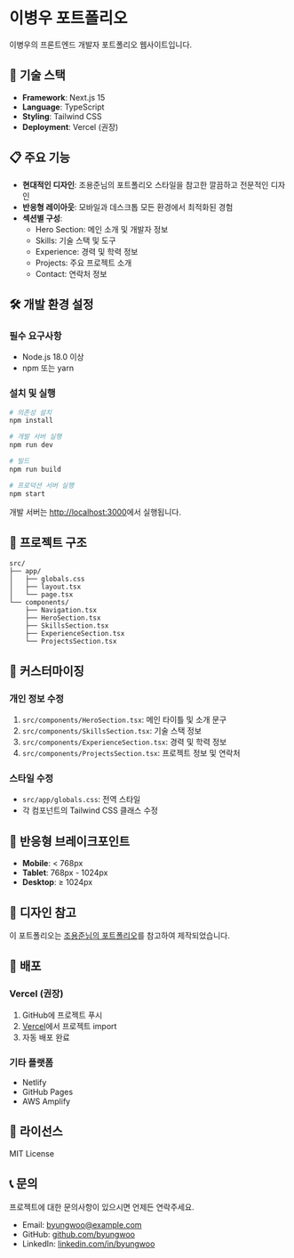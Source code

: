 # 이병우 포트폴리오

이병우의 프론트엔드 개발자 포트폴리오 웹사이트입니다.

## 🚀 기술 스택

- **Framework**: Next.js 15
- **Language**: TypeScript
- **Styling**: Tailwind CSS
- **Deployment**: Vercel (권장)

## 📋 주요 기능

- **현대적인 디자인**: 조용준님의 포트폴리오 스타일을 참고한 깔끔하고 전문적인 디자인
- **반응형 레이아웃**: 모바일과 데스크톱 모든 환경에서 최적화된 경험
- **섹션별 구성**:
  - Hero Section: 메인 소개 및 개발자 정보
  - Skills: 기술 스택 및 도구
  - Experience: 경력 및 학력 정보
  - Projects: 주요 프로젝트 소개
  - Contact: 연락처 정보

## 🛠️ 개발 환경 설정

### 필수 요구사항

- Node.js 18.0 이상
- npm 또는 yarn

### 설치 및 실행

```bash
# 의존성 설치
npm install

# 개발 서버 실행
npm run dev

# 빌드
npm run build

# 프로덕션 서버 실행
npm start
```

개발 서버는 [http://localhost:3000](http://localhost:3000)에서 실행됩니다.

## 📁 프로젝트 구조

```
src/
├── app/
│   ├── globals.css
│   ├── layout.tsx
│   └── page.tsx
└── components/
    ├── Navigation.tsx
    ├── HeroSection.tsx
    ├── SkillsSection.tsx
    ├── ExperienceSection.tsx
    └── ProjectsSection.tsx
```

## 🎨 커스터마이징

### 개인 정보 수정

1. `src/components/HeroSection.tsx`: 메인 타이틀 및 소개 문구
2. `src/components/SkillsSection.tsx`: 기술 스택 정보
3. `src/components/ExperienceSection.tsx`: 경력 및 학력 정보
4. `src/components/ProjectsSection.tsx`: 프로젝트 정보 및 연락처

### 스타일 수정

- `src/app/globals.css`: 전역 스타일
- 각 컴포넌트의 Tailwind CSS 클래스 수정

## 📱 반응형 브레이크포인트

- **Mobile**: < 768px
- **Tablet**: 768px - 1024px
- **Desktop**: ≥ 1024px

## 🎯 디자인 참고

이 포트폴리오는 [조용준님의 포트폴리오](https://yongjun.site/)를 참고하여 제작되었습니다.

## 🚀 배포

### Vercel (권장)

1. GitHub에 프로젝트 푸시
2. [Vercel](https://vercel.com)에서 프로젝트 import
3. 자동 배포 완료

### 기타 플랫폼

- Netlify
- GitHub Pages
- AWS Amplify

## 📄 라이선스

MIT License

## 📞 문의

프로젝트에 대한 문의사항이 있으시면 언제든 연락주세요.

- Email: byungwoo@example.com
- GitHub: [github.com/byungwoo](https://github.com/byungwoo)
- LinkedIn: [linkedin.com/in/byungwoo](https://linkedin.com/in/byungwoo)

